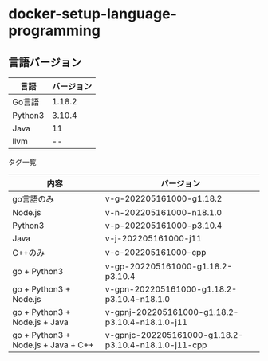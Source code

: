 # docker-setup-language-programming
## 言語バージョン

| 言語      | バージョン  |
|---------|--------|
| Go言語    | 1.18.2 |
| Python3 | 3.10.4 |
| Java    | 11     |
| llvm    | --     |

タグ一覧

| 内容                                  | バージョン                                                |
|-------------------------------------|------------------------------------------------------|
| go言語のみ                              | v-g-202205161000-g1.18.2                             |
| Node.js                             | v-n-202205161000-n18.1.0                             |
| Python3                             | v-p-202205161000-p3.10.4                             |
| Java                                | v-j-202205161000-j11                                 |
| C++のみ                               | v-c-202205161000-cpp                                 |
| go + Python3                        | v-gp-202205161000-g1.18.2-p3.10.4                    |
| go + Python3 + Node.js              | v-gpn-202205161000-g1.18.2-p3.10.4-n18.1.0           |
| go + Python3 + Node.js + Java       | v-gpnj-202205161000-g1.18.2-p3.10.4-n18.1.0-j11      |
| go + Python3 + Node.js + Java + C++ | v-gpnjc-202205161000-g1.18.2-p3.10.4-n18.1.0-j11-cpp |


